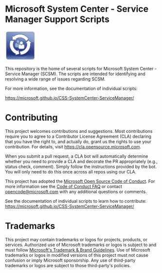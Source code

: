 # Microsoft System Center - Service Manager Support Scripts

<a href="https://microsoft.github.io/CSS-SystemCenter-ServiceManager/">
  <img src="/docs/SCSM.png" width="100" />
</a>

This repository is the home of several scripts for Microsoft System Center - Service Manager (SCSM).
The scripts are intended for identifying and resolving a wide range of issues regarding SCSM.

For more information, see the documentation of individual scripts: 

https://microsoft.github.io/CSS-SystemCenter-ServiceManager/

# Contributing

This project welcomes contributions and suggestions.  Most contributions require you to agree to a
Contributor License Agreement (CLA) declaring that you have the right to, and actually do, grant us
the rights to use your contribution. For details, visit https://cla.opensource.microsoft.com.

When you submit a pull request, a CLA bot will automatically determine whether you need to provide
a CLA and decorate the PR appropriately (e.g., status check, comment). Simply follow the instructions
provided by the bot. You will only need to do this once across all repos using our CLA.

This project has adopted the [Microsoft Open Source Code of Conduct](https://opensource.microsoft.com/codeofconduct/).
For more information see the [Code of Conduct FAQ](https://opensource.microsoft.com/codeofconduct/faq/) or
contact [opencode@microsoft.com](mailto:opencode@microsoft.com) with any additional questions or comments.

See the documentation of individual scripts to learn how to contribute:
https://microsoft.github.io/CSS-SystemCenter-ServiceManager/

# Trademarks

This project may contain trademarks or logos for projects, products, or services. Authorized use of Microsoft 
trademarks or logos is subject to and must follow 
[Microsoft's Trademark & Brand Guidelines](https://www.microsoft.com/en-us/legal/intellectualproperty/trademarks/usage/general).
Use of Microsoft trademarks or logos in modified versions of this project must not cause confusion or imply Microsoft sponsorship.
Any use of third-party trademarks or logos are subject to those third-party's policies.
